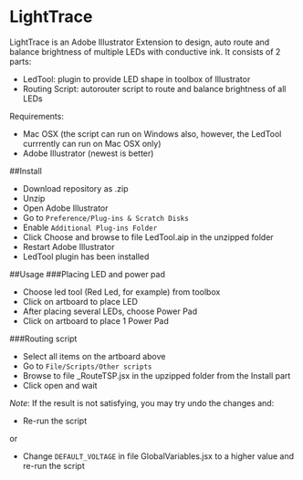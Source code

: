 # LightTrace
LightTrace is an Adobe Illustrator Extension to design, auto route and balance brightness of multiple LEDs with conductive ink. It consists of 2 parts:

- LedTool: plugin to provide LED shape in toolbox of Illustrator
- Routing Script: autorouter script to route and balance brightness of all LEDs

Requirements:

- Mac OSX (the script can run on Windows also, however, the LedTool currrently can run on Mac OSX only)
- Adobe Illustrator (newest is better)



##Install
- Download repository as .zip
- Unzip
- Open Adobe Illustrator
- Go to `Preference/Plug-ins & Scratch Disks`
- Enable `Additional Plug-ins Folder`
- Click Choose and browse to file LedTool.aip in the unzipped folder
- Restart Adobe Illustrator
- LedTool plugin has been installed

##Usage
###Placing LED and power pad
- Choose led tool (Red Led, for example) from toolbox
- Click on artboard to place LED
- After placing several LEDs, choose Power Pad
- Click on artboard to place 1 Power Pad

###Routing script
- Select all items on the artboard above
- Go to `File/Scripts/Other scripts`
- Browse to file _RouteTSP.jsx in the upzipped folder from the Install part
- Click open and wait

_Note_: If the result is not satisfying, you may try undo the changes and:

- Re-run the script

or

- Change `DEFAULT_VOLTAGE` in file GlobalVariables.jsx to a higher value and re-run the script